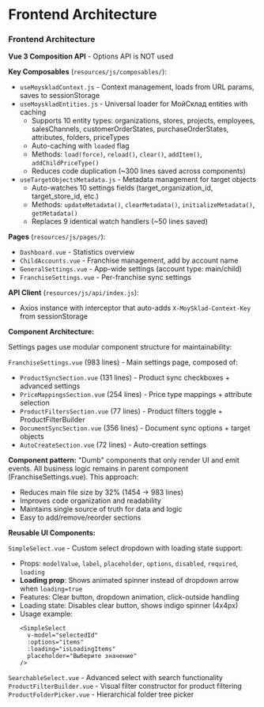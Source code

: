 # Frontend Architecture
### Frontend Architecture

**Vue 3 Composition API** - Options API is NOT used

**Key Composables** (`resources/js/composables/`):
- `useMoyskladContext.js` - Context management, loads from URL params, saves to sessionStorage
- `useMoyskladEntities.js` - Universal loader for МойСклад entities with caching
  * Supports 10 entity types: organizations, stores, projects, employees, salesChannels, customerOrderStates, purchaseOrderStates, attributes, folders, priceTypes
  * Auto-caching with `loaded` flag
  * Methods: `load(force)`, `reload()`, `clear()`, `addItem()`, `addChildPriceType()`
  * Reduces code duplication (~300 lines saved across components)
- `useTargetObjectsMetadata.js` - Metadata management for target objects
  * Auto-watches 10 settings fields (target_organization_id, target_store_id, etc.)
  * Methods: `updateMetadata()`, `clearMetadata()`, `initializeMetadata()`, `getMetadata()`
  * Replaces 9 identical watch handlers (~50 lines saved)

**Pages** (`resources/js/pages/`):
- `Dashboard.vue` - Statistics overview
- `ChildAccounts.vue` - Franchise management, add by account name
- `GeneralSettings.vue` - App-wide settings (account type: main/child)
- `FranchiseSettings.vue` - Per-franchise sync settings

**API Client** (`resources/js/api/index.js`):
- Axios instance with interceptor that auto-adds `X-MoySklad-Context-Key` from sessionStorage

**Component Architecture:**

Settings pages use modular component structure for maintainability:

`FranchiseSettings.vue` (983 lines) - Main settings page, composed of:
- `ProductSyncSection.vue` (131 lines) - Product sync checkboxes + advanced settings
- `PriceMappingsSection.vue` (254 lines) - Price type mappings + attribute selection
- `ProductFiltersSection.vue` (77 lines) - Product filters toggle + ProductFilterBuilder
- `DocumentSyncSection.vue` (356 lines) - Document sync options + target objects
- `AutoCreateSection.vue` (72 lines) - Auto-creation settings

**Component pattern:** "Dumb" components that only render UI and emit events. All business logic remains in parent component (FranchiseSettings.vue). This approach:
- Reduces main file size by 32% (1454 → 983 lines)
- Improves code organization and readability
- Maintains single source of truth for data and logic
- Easy to add/remove/reorder sections

**Reusable UI Components:**

`SimpleSelect.vue` - Custom select dropdown with loading state support:
- Props: `modelValue`, `label`, `placeholder`, `options`, `disabled`, `required`, `loading`
- **Loading prop**: Shows animated spinner instead of dropdown arrow when `loading=true`
- Features: Clear button, dropdown animation, click-outside handling
- Loading state: Disables clear button, shows indigo spinner (4x4px)
- Usage example:
  ```vue
  <SimpleSelect
    v-model="selectedId"
    :options="items"
    :loading="isLoadingItems"
    placeholder="Выберите значение"
  />
  ```

`SearchableSelect.vue` - Advanced select with search functionality
`ProductFilterBuilder.vue` - Visual filter constructor for product filtering
`ProductFolderPicker.vue` - Hierarchical folder tree picker

